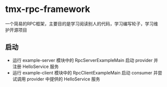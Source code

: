 # tmx-rpc-framework
一个简易的RPC框架，主要目的是学习阅读别人的代码，学习编写轮子，学习维护开源项目


## 启动
- 运行 example-server 模块中的 RpcServerExampleMain 启动 provider 并注册 HelloService 服务
- 运行 example-client 模块中的 RpcClientExampleMain 启动 consumer 并尝试调用 provider 中提供的 HelloService 服务

